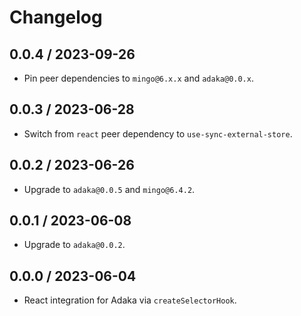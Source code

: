# Changelog

## 0.0.4 / 2023-09-26
- Pin peer dependencies to `mingo@6.x.x` and `adaka@0.0.x`.

## 0.0.3 / 2023-06-28
- Switch from `react` peer dependency to `use-sync-external-store`.

## 0.0.2 / 2023-06-26
- Upgrade to `adaka@0.0.5` and `mingo@6.4.2`.

## 0.0.1 / 2023-06-08
- Upgrade to `adaka@0.0.2`.

## 0.0.0 / 2023-06-04
- React integration for Adaka via `createSelectorHook`.
